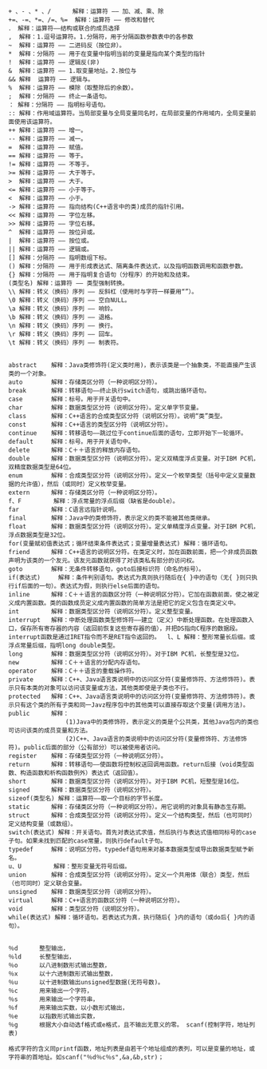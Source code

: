 ﻿    
	+ 、- 、* 、/ 		解释：运算符 —— 加、减、乘、除 
    +=、-=、*=、/=、%= 	解释：运算符 —— 修改和替代
    ． 解释：运算符——结构或联合的成员选择  
    ,  解释：1.逗号运算符。1.分隔符，用于分隔函数参数表中的各参数
    ~  解释：运算符 —— 二进码反（按位非）。  
    *  解释：分隔符 —— 用于在变量中指明当前的变量是指向某个类型的指针  
    !  解释：运算符 —— 逻辑反(非)
    &  解释：运算符 —— 1.取变量地址。2.按位与  
    && 解释  运算符 —— 逻辑与。  
    %  解释：运算符 —— 模除（取整除后的余数）。  
    ;  解释：分隔符 —— 终止一条语句。  
    ： 解释：分隔符 —— 指明标号语句。  
    :: 解释：作用域运算符。当局部变量与全局变量同名时，在局部变量的作用域内，全局变量前面使用该运算符。  
    ++ 解释：运算符 —— 增一。  
    -- 解释：运算符 —— 减一。  
    =  解释：运算符 —— 赋值。 
    == 解释：运算符 —— 等于。  
    != 解释：运算符 —— 不等于。  
    >= 解释：运算符 —— 大于等于。  
    >  解释：运算符 —— 大于。  
    <= 解释：运算符 —— 小于等于。  
    <  解释：运算符 —— 小于。  
    -> 解释：运算符 —— 指向结构(C++语言中的类)成员的指针引用。  
    << 解释：运算符 —— 字位左移。  
    >> 解释：运算符 —— 字位右移。  
    ^  解释：运算符 —— 按位异或。  
    |  解释：运算符 —— 按位或。  
    || 解释：运算符 —— 逻辑或。  
    [] 解释：分隔符 —— 指明数组下标。  
    () 解释：分隔符 —— 用于形成表达式、隔离条件表达式，以及指明函数调用和函数参数。  
    {} 解释：分隔符 —— 用于指明复合语句（分程序）的开始和及结束。  
    (类型名) 解释：运算符 —— 类型强制转换。  
    \\ 解释：转义（换码）序列 —— 反斜杠（使用时与字符一样要用“”）。  
    \0 解释：转义（换码）序列 —— 空白NULL。  
    \a 解释：转义（换码）序列 —— 响铃。  
    \b 解释：转义（换码）序列 —— 退格。  
    \n 解释：转义（换码）序列 —— 换行。  
    \r 解释：转义（换码）序列 —— 回车。  
    \t 解释：转义（换码）序列 —— 制表符。  


    abstract	解释：Java类修饰符(定义类时用)，表示该类是一个抽象类，不能直接产生该类的一个对象。 
    auto        解释：存储类区分符（一种说明区分符）。  
    break  		解释：转移语句——终止执行switch语句，或跳出循环语句。  
    case 		解释：标号。用于开关语句中。  
    char 		解释：数据类型区分符（说明区分符）。定义单字节变量。  
    class 		解释：C++语言的合成类型区分符（说明区分符）。说明“类”类型。  
    const 		解释：C++语言的类型区分符（说明区分符）。  
    continue 	解释：转移语句——跳过位于continue后面的语句，立即开始下一轮循环。  
    default 	解释：标号。用于开关语句中。  
    delete 		解释：C＋＋语言的释放内存语句。  
    double 		解释：数据类型区分符（说明区分符）。定义双精度浮点变量。对于IBM PC机，双精度数据类型是64位。  
    enum 		解释：合成类型区分符（说明区分符）。定义一个枚举类型（括号中定义变量数据的允许值），然后（或同时）定义枚举变量。  
    extern 		解释：存储类区分符（一种说明区分符）。  
	f、F			解释：浮点常量的浮点后缀（缺省是double）。  
    far 		解释：C语言远指针说明。  
    final 		解释：Java中的类修饰符，表示定义的类不能被其他类继承。 
    float 		解释：数据类型区分符（说明区分符）。定义单精度浮点变量。对于IBM PC机，浮点数据类型是32位。  
    for(变量赋初值表达式；循环结束条件表达式；变量增量表达式) 解释：循环语句。 
    friend 		解释：C++语言的说明区分符。在类定义时，加在函数前面，把一个非成员函数声明为该类的一个友元。该友元函数就获得了对该类私有部分的访问权。  
    goto 		解释：无条件转移语句，goto后接标识符（命名的标号）。  
    if(表达式) 	解释：条件判别语句。表达式为真则执行随后在{ }中的语句（无{ }则只执行if后面的一句）。表达式为假，则执行else后面的语句。  
    inline 		解释：C＋＋语言的函数区分符（一种说明区分符）。它加在函数前面，使之被定义成内置函数。类的函数成员定义成内置函数的简单方法是把它的定义包含在类定义中。  
    int 		解释：数据类型区分符（说明区分符）。定义整型变量。  
    interrupt 	解释：中断处理函数类型修饰符——建立（定义）中断处理函数。在处理函数入口，保存所有寄存器的内容（返回前恢复这些寄存器的值），并把DS指向C程序的数据段。interrupt函数是通过IRET指令而不是RET指令返回的。  l、L 解释：整形常量长后缀。或浮点常量后缀，指明long double类型。  
    long 		解释：数据类型区分符（说明区分符）。对于IBM PC机，长整型是32位。  
    new 		解释：C＋＋语言的分配内存语句。  
    operator 	解释：C＋＋语言的重载操作符。  
    private 	解释：C++、Java语言类说明中的访问区分符(变量修饰符、方法修饰符)。表示只有本类的对象可以访问该变量或方法，其他类即使是子类也不行。  
    protected 	解释：C++、Java语言类说明中的访问区分符(变量修饰符、方法修饰符)。表示只有这个类的所有子类和同一Javz程序包中的其他类可以直接存取这个变量(调用方法)。  
    public 		解释：
					(1)Java中的类修饰符，表示定义的类是个公共类，其他Java包内的类也可访问该类的成员变量和方法。
					(2)C++、Java语言的类说明中的访问区分符(变量修饰符、方法修饰符)。public后面的部分（公有部分）可以被使用者访问。  
    register 	解释：存储类型区分符（一种说明区分符）。  
    return 		解释：转移语句——使函数将控制权送回调用函数。return后接（void类型函数、构造函数和析构函数例外）表达式（返回值）。  
    short 		解释：数据类型区分符（说明区分符）。对于IBM PC机，短整型是16位。  
    signed 		解释：数据类型区分符（说明区分符）。  
    sizeof(类型名) 解释：运算符——取一个目标的字节长度。  
    static 		解释：存储类区分符（一种说明区分符）。用它说明的对象具有静态生存期。  
    struct 		解释：合成类型区分符（说明区分符）。定义一个结构类型，然后（也可同时）定义结构变量（或数组）。  
    switch(表达式) 解释：开关语句。首先对表达式求值，然后执行与表达式值相同标号的case子句。如果未找到匹配的case常量，则执行default子句。  
    typedef 	解释：说明区分符。typedef语句用来对基本数据类型或导出数据类型赋予新名。  
    u、U 		解释：整形变量无符号后缀。  
    union 		解释：合成类型区分符（说明区分符）。定义一个共用体（联合）类型，然后（也可同时）定义联合变量。  
    unsigned 	解释：数据类型区分符（说明区分符）。  
    virtual 	解释：C++语言的函数区分符（一种说明区分符）。  
    void 		解释：类型区分符（说明区分符）。  
    while(表达式) 解释：循环语句。若表达式为真，执行随后{ }内的语句（或do后{ }内的语句）。

 
    ％d		整型输出，
	％ld		长整型输出， 
	％o		以八进制数形式输出整数， 
	％x		以十六进制数形式输出整数， 
    ％u		以十进制数输出unsigned型数据(无符号数)。 
	％c		用来输出一个字符， 
	％s		用来输出一个字符串， 
    ％f		用来输出实数，以小数形式输出， 
	％e		以指数形式输出实数， 
    ％g		根据大小自动选f格式或e格式，且不输出无意义的零。 scanf(控制字符，地址列表)

    格式字符的含义同printf函数，地址列表是由若干个地址组成的表列，可以是变量的地址，或字符串的首地址。如scanf("％d％c％s",&a,&b,str)； 
  
    
